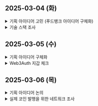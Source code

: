 ## 2025-03-04 (화)
<details>
<summary>기획 아이디어 고민 (푸드뱅크 아이디어 구체화)</summary>
<div>

### 블록체인 적용 시 기대 효과

| 문제점 | 블록체인 솔루션 | 기대 효과 |
| --- | --- | --- |
| 식량 공급·수요 불균형 | 스마트 컨트랙트 기반 자동 배분 | 과잉·부족 문제 해결 |
| 유통기한 문제 | NFT 기반 추적 시스템 | 기부된 식품의 유통 경로 실시간 모니터링 |
| 물류·저장 문제 | DApp 기반 물류 추적 | 물류 경로 최적화 |
| 운영 투명성 부족 | DAO 기반 거버넌스 | 기부금 및 물품 배분 내역 공개 |
| 중복 지원 문제 | DID(탈중앙화 신원 인증) | 수혜자 중복 지원 방지 |
</div>
</details>

<details>
<summary>기술 스택 조사</summary>

### BackEnd
- 역할
    - 블록체인 이벤트 감지
    - 실시간 업데이트
    - 트랜잭션 기록 저장 및 분석 / 파일 저장
    - 블록체인 데이터 조회
    - 프론트엔드에서 블록체인 이벤트 실시간 감지가 어려운 이유
        
        ### **1) 왜 프론트엔드에서 블록체인 이벤트 감지가 어려운가?**
        
        - 블록체인은 Polling 방식이 기본이며, WebSocket을 지원하는 서비스가 많지 않음.
        - Ethers.js나 Wagmi 같은 라이브러리는 기본적으로 WebSocket을 지원하지 않음.
        - 실시간 이벤트 감지를 하려면 WebSocket 지원 노드(Infura, Alchemy)가 필요하며, 비용이 발생할 수 있음.
        
        ### **2) 백엔드(Spring Boot)에서 블록체인 이벤트 감지를 하면 어떤 장점이 있나?**
        
        - Web3j 또는 Ethers.js를 사용해 블록체인 WebSocket을 직접 활용할 수 있음.
        - 블록체인 데이터를 백엔드에서 가공하여 프론트엔드에 전달 가능.
        - 프론트엔드에서 불필요한 Polling 요청을 줄이고, 실시간 업데이트가 가능.
- SpringBoot + **Web3 JS**
    - `vs` **node JS + Express JS + Ethers JS**
    - Ethers JS vs Web3 JS (Ethers.js가 Web3.js보다 나은 이유)
        
        - 더 가볍고 빠름 (85KB vs 10MB 이상)
        
        - 더 직관적인 API 제공
        
        - TypeScript 공식 지원
        
        - 스마트 컨트랙트, 트랜잭션, 서명 등을 쉽게 처리 가능
        
        - Ethereum 커뮤니티에서도 Ethers.js를 추천하는 추세
        
- **IPFS**
    - 분산형 데이터베이스

### FrontEnd

- 역할
    - 지갑 연결
    - 트랜잭션 실행, 데이터 조회
- 언어
    - React 18
    - TypeScript
- 상태관리
    - Zustand
- 라이브러리
    - Tailwind CSS
    - Shad CN (UI Library)
    - **Three JS (Web GL 기반 3D 이펙트 JS)**
    - zod (폼 검증)
- 블록체인
    - **Wagmi**
        - React에서 Ethers.js를 쉽게 다룰 수 있도록 도와주는 라이브러리, MetaMask, WalletConnect 등 다양한 지갑을 지원
        - **React 기반 DApp** 개발
    - **Ethers JS**
        - 블록체인과 상호작용하는 JavaScript 라이브러리
        - 이더리움 네트워크 연결, 지갑 연동, 이더리움 잔액 조회, 스마트 컨트랙트 호출

### BlockChain

- **Solidity**
    - 스마트 컨트랙트 개발 언어
- **Hardhat (Ethers JS / node JS 기반) vs Truffle (Web3 Js 지원) + Ganache vs Remix IDE**
    - 블록체인 애플리케이션 개발 및 테스트 프레임워크
    - 스마트 컨트랙트 개발 / 배포
- **MetaMask**
    - 지갑
- **Sepolia TestNet**
    - 블록체인 네트워크 (개발 운영용)
    - 실 서비스 운영을 할꺼면 테스트네트워크가 실 운영중인 네트워크를 선택 해야 함
    - 비교 분석
        
        
        | 비교 항목 | **Ethereum** | **Hyperledger Fabric** | **Avalanche** | **Polygon (MATIC)** |
        | --- | --- | --- | --- | --- |
        | **기본 개념** | 탈중앙화 스마트 컨트랙트 플랫폼 | 기업용 프라이빗 블록체인 | 빠른 트랜잭션 처리 L1 블록체인 | 이더리움 확장성 솔루션 (L2) |
        | **사용 목적** | 퍼블릭 DApp 및 DeFi | 기업 내 프라이빗 블록체인 구축 | 빠른 트랜잭션 처리 | 이더리움 가스비 절감 및 성능 개선 |
        | **네트워크 유형** | 퍼블릭 블록체인 | 프라이빗 블록체인 | 퍼블릭 블록체인 | Layer 2 (L2) 블록체인 |
        | **합의 알고리즘** | PoS (Proof of Stake) | PBFT (Practical Byzantine Fault Tolerance) | Snowman & Avalanche Consensus | PoS + ZK-Rollups |
        | **속도 & 확장성** | 느림 (TPS 낮음, 가스비 높음) | 빠름 (기업 내 트랜잭션) | 빠름 (4500+ TPS) | 빠름 (Ethereum 대비 저렴한 수수료) |
        | **보안성** | 매우 높음 | 기업 내 보안 설정 가능 | 높은 보안성 | Ethereum과 동일한 보안 |
        | **개발 환경** | Solidity, EVM 기반 | Golang, Java, Node.js | Solidity, EVM 기반 | Solidity, EVM 기반 |
        | **가스비** | 높음 | 없음 (기업 내부 운영) | 낮음 | 낮음 (Ethereum보다 저렴) |
        | **대표적인 사용 사례** | NFT, DeFi, DApp | 공급망 관리, 금융, 의료 | 빠른 결제, NFT 마켓 | NFT, 게임, DApp |
    - 프라이빗 블록체인 네트워크
        
        
        | 사용 목적 | 추천 블록체인 |
        | --- | --- |
        | **기업용 프라이빗 블록체인 (금융, 공급망, 의료)** | **Hyperledger Besu** |
        | **맞춤형 EVM 블록체인 (NFT, 게임, Web3 서비스)** | **Polygon Supernets** |
        | **초고속 트랜잭션 필요 (DeFi, 대형 금융 서비스)** | **Avalanche Subnets** |
        | **BSC 기반 프라이빗 블록체인 운영** | **BSC Enterprise** |
- **GraphQL (The Graph)**
    - 블록체인 데이터 쿼리 서비스 (인덱싱 기반으로 블록체인 데이터 조회가 더 빠름)

### CI/CD

- Jenkins
- Docker  
</details>

## 2025-03-05 (수)
<details>
<summary>기획 아이디어 구체화</summary>

- 추가 아이디어 제안 및 기존 아이디어 발전 & 유효성 확인인
    - 디지털 납골당
    - 타임 캡슐느낌으로, 유언장에 제한되지 않고 미래의 내가 아는 사람에게 보내는 편지 느낌으로! (남긴 내용이 바로 전달되는게 아니라, 시기를 정해서 전달되도록 함. 현재 초등학생이 딸이 대학들어가는 시기에 메세지가 전달되도록 함)
    - 이런 내용들은 분산형 DB에 저장되고, 블록체인은 해쉬값 저장
    - 넘긴 내용을 디지털 자산으로 상속도 가능하게
- 장인 후원 플랫폼
    - 스포츠 후원말고 전통문화나 기술장인들을 후원하는 플랫폼은 어떤지?
    - 장인들이 미래에 만들 작품들을 사용자가 추천 및 투표 (DAO)
    - 투명한 후원 → 후원에 따라서 물품 구매 우선권이나 맞춤형 작품 제작 가능
    - 작품들을 NFT화
- 싸피인을 위한 CS + 취준 + 게임
    - 방식이 썸원이어도 되고, 쯔꾸르여도 되지만, 메인은 지식을 키운다!
    - 그걸 보여주는 방식이 게임이거나 질문지이거나, 선택지이거나!
    - 매력적인 이용자풀이 1000명 가까이 있고, MVP만들면 실제 테스트가 가능합니다→ 요게 가장 매력적
    - 업적같은 것을 NFT화 하는 것

- CS + 게임 아이디어 구체화 및 논의

</details>
<details>
<summary>Web3Auth 지갑 체크</summary>

- 백엔드에서 지갑 발급하는 것 : 신뢰성 문제
- MetaMask를 활용하는 법 : 유저가 MetaMask를 설치하게 하는데에서 장벽이 생길 것으로 예상
- Google Auth나 KaKao Auth를 사용하는 제 3의 서비스를 이용하는 것은 어떤지 조사함.

- Web3Auth
    - Webin
    - Klip

</details>

## 2025-03-06 (목)
<details>
<summary>기획 아이디어 논의</summary>

- 블록체인을 게임형식으로 이해할 수 있는 블록체인 서비스
    - 크립토좀비처럼 블록체인 + 코인 입문하시는 분들을 대상으로 함.
    - 블록체인 개념이 사실 저희도 이해하는데 꽤나 시간이 걸렸는데, 그걸 재밌게 이해하도록 도와주는 서비스라면 수요가 있지 않을까 싶음!
- 반려동물 진료 기록 관리 서비스
    - 진료 기록말고 견주 중심의 커뮤니티
    - 반려동물이 나이가 들어 아프면 이후부턴 먹을것부터 사소한 것까지 다 케어를 해줘야 함 → 보조제부터, 홈케어방법, 수제 레시피 등
    - 이런 케어 방법을 NFT화 하고, 이를 거래 및 공유하는 플랫폼은 어떤지?
    - 기존 서비스가 있지만, 공적으로 공유되는 정보에 가까움. https://m.cafe.naver.com/healingdogcat
    - 다만 기존에 공적으로 공유되던 정보들에 가치를 매겨서 사유화하는게 옳은지 고민이 필요해보임
- 약국 가격 정보 조회 플랫폼 (약국 말고 시가? 공시)
    - 약국은 데이터 관리랑 리스크가 있어보이지만, 시가로 유지되는 시스템을 관리하는 아이디어는 좋아보임.
    - 참고로 약국알바..를 해봐서 아는데, 약국 매출의 많은 경우가 진료조제약이 아니라, 약국에서 파는 그 외의 품목(약국이 더 붙여 팔 수 있는 부분)인 걸로 알고있어서, 아파트 사례와 마찬가지로 도입을 꺼려하지 않을까 싶음. 특히 아파트는 이용자층 중 주민들이라도 원할 가능성이 있지만, 약국은 개인의 약사로 돌아가는 시스템이라 법으로 강제하지 않는한 특히 어렵지 않을까 싶음!
    - 인테리어도 맞춤형 가구제작이면 시가로 진행되고, 프리랜서 계약도 시가로 이뤄지는 경우가 많은데, 이런 종류의 것을 가격 변동이나 정보 공개가 이뤄질 수 있도록 하면서 블록체인으로 거래하게 함으로써 거래 수수료 낮추는것은 어떤지…!

</details>
<details>
<summary>실제 코인 발행을 위한 네트워크 조사</summary>

- 단순히 싸피 네트워크와 코인에서 끝나는게 아니라 실제로 가치가 있는 코인을 만들기 위해서 TestNet이 아닌 MainNet을 활용하고 실제로 코인을 발행하는 방법에 대한 고민
- 이더리움 기반, Java나 NodeJS를 활용할 수 있고, 가스비가 거의 적거나 무료인 네트워크를 기준으로 필터링

### 1) Polygon Supernets (가장 자료가 많은 솔루션)
- Polygon이 제공하는 맞춤형 블록체인 네트워크 (Layer 2)
- EVM 완전 호환이므로, 기존 Ethereum 스마트 컨트랙트를 그대로 사용 가능
- 가스비가 거의 무료에 가까움 (트랜잭션당 수수료가 거의 0원)
- 레퍼런스 많음 (Ethereum과 100% 호환되므로 자료가 풍부)

<details>
<summary> Layer 2란? </summary>

- Layer 2는 메인 블록체인의 확장성 문제를 해결하는 보조 네트워크
- Ethereum 같은 Layer 1(L1)은 가스비가 비싸고 속도가 느림
- Layer 2는 Layer 1을 보완하여 빠르고 저렴한 트랜잭션을 가능하게 함
- Layer 2에서 트랜잭션을 처리하고, 최종적으로 Layer 1에 기록됨

</details>

### 2) Avalanche Subnets (초고속, 커스텀 가능)
- Avalanche의 서브넷(Subnets) 기능을 활용하면, 자체 네트워크를 운영하면서 가스비 무료 설정 가능
- EVM과 완전 호환되므로, 기존 Ethereum 기반 DApp을 쉽게 마이그레이션 가능
- 초당 4500+ TPS 처리 가능 (속도가 매우 빠름)

<details>
<summary> 자체 네트워크를 구축할 수 있다는 건 무슨 의미일까? </summary>
- Polygon Supernets & Avalanche Subnets → 완전 맞춤형 블록체인 구축 가능
- 일반적인 퍼블릭 블록체인은 모든 사용자가 동일한 네트워크에서 작동해야 함
- 하지만 자체 네트워크 구축이 가능하면, 가스비 정책, 노드 운영 방식 등을 커스텀할 수 있음
- Avalanche Subnets & Polygon Supernets은 독립적인 블록체인을 만들면서도 EVM과 호환됨
- 기업용 블록체인, 게임, 금융 서비스 등 특정 사용자 그룹을 위한 네트워크 운영 가능

</details>

<details>
<summary> 퍼블릭 블록체인과 프라이빗 블록체인의 차이는? </summary>
- 퍼블릭 블록체인은 누구나 접근 가능, 프라이빗 블록체인은 특정 사용자만 이용 가능
- 기업용 블록체인은 프라이빗 블록체인이 적합, 일반적인 Web3 서비스는 퍼블릭 블록체인이 적합

</details>

### 3) Gnosis Chain (xDAI) (가장 저렴한 퍼블릭 블록체인)
- EVM 완전 호환, 스마트 컨트랙트 배포 비용이 거의 무료 수준
- 기본적으로 xDAI 기반으로 운영되어, 매우 저렴한 가스비
- DAO, DeFi, NFT 프로젝트에서 많이 사용됨

### 4) Celo (모바일 친화적인 퍼블릭 블록체인)
- Celo는 기본적으로 저렴한 가스비를 제공
- Polygon보다는 조금 비싸지만, Ethereum보다는 훨씬 저렴함
- CELO 네이티브 토큰을 사용해 가스비를 낮출 수 있음

</details>
